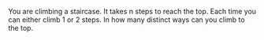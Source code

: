 You are climbing a staircase. It takes n steps to reach the top. Each time you can either climb 1 or 2 steps. In how many distinct ways can you climb to the top. 
